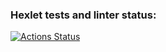 ### Hexlet tests and linter status:
[![Actions Status](https://github.com/kristinakazlovskaya/frontend-project-lvl3/workflows/hexlet-check/badge.svg)](https://github.com/kristinakazlovskaya/frontend-project-lvl3/actions)